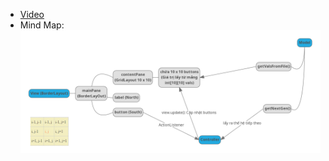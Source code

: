 - [Video](https://www.youtube.com/watch?v=2h6Ntu682HQ&feature=youtu.be)
- Mind Map: ![Map](https://github.com/maituduy/ThaoNguyenXanh/blob/master/images/map.png?raw=true)
